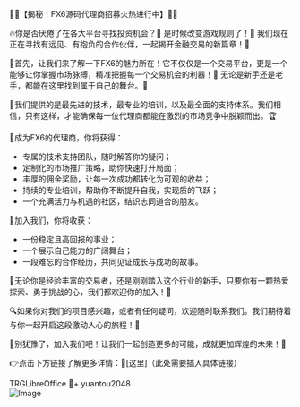 🚀🎉【揭秘！FX6源码代理商招募火热进行中】🎊🚀

🔥你是否厌倦了在各大平台寻找投资机会？👀 是时候改变游戏规则了！👋 我们现在正在寻找有远见、有抱负的合作伙伴，一起揭开金融交易的新篇章！📖

💼首先，让我们来了解一下FX6的魅力所在！它不仅仅是一个交易平台，更是一个能够让你掌握市场脉搏，精准把握每一个交易机会的利器！🎯 无论是新手还是老手，都能在这里找到属于自己的舞台。🌟

🌈我们提供的是最先进的技术，最专业的培训，以及最全面的支持体系。我们相信，只有这样，才能确保每一位代理商都能在激烈的市场竞争中脱颖而出。🏆

🌟成为FX6的代理商，你将获得：
- 专属的技术支持团队，随时解答你的疑问；
- 定制化的市场推广策略，助你快速打开局面；
- 丰厚的佣金奖励，让每一次成功都转化为可观的收益；
- 持续的专业培训，帮助你不断提升自我，实现质的飞跃；
- 一个充满活力与机遇的社区，结识志同道合的朋友。

🌟加入我们，你将收获：
- 一份稳定且高回报的事业；
- 一个展示自己能力的广阔舞台；
- 一段难忘的合作经历，共同见证成长与成功的故事。

🚀无论你是经验丰富的交易者，还是刚刚踏入这个行业的新手，只要你有一颗热爱探索、勇于挑战的心，我们都欢迎你的加入！💪

🔍如果你对我们的项目感兴趣，或者有任何疑问，欢迎随时联系我们。我们期待着与你一起开启这段激动人心的旅程！🚀

💌别犹豫了，加入我们吧！让我们一起创造更多的可能，成就更加辉煌的未来！🌈

👉点击下方链接了解更多详情：🔗[这里]（此处需要插入具体链接）

TRGLibreOffice
💪+ yuantou2048  
![Image](https://github.com/user-attachments/assets/2e62504c-5fae-40f2-9b3c-f9505447adb8)